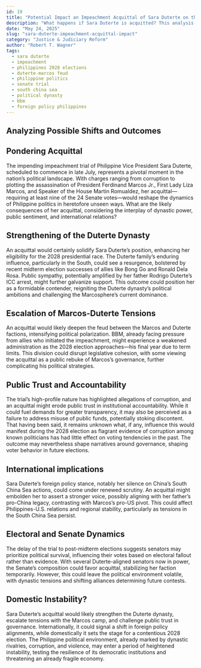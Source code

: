 ```yaml
---
id: 19
title: "Potential Impact an Impeachment Acquittal of Sara Duterte on the Philippine Political Environment"
description: "What happens if Sara Duterte is acquitted? This analysis explores the potential impact on the Duterte dynasty, Marcos rivalry, public trust, and foreign policy."
date: "May 24, 2025"
slug: "sara-duterte-impeachment-acquittal-impact"
category: "Justice & Judiciary Reform"
author: "Robert T. Wagner"
tags:
  - sara duterte
  - impeachment
  - philippines 2028 elections
  - duterte-marcos feud
  - philippine politics
  - senate trial
  - south china sea
  - political dynasty
  - bbm
  - foreign policy philippines
---
```


## Analyzing Possible Shifts and Outcomes

## Pondering Acquittal

The impending impeachment trial of Philippine Vice President Sara Duterte, scheduled to commence in late July, represents a pivotal moment in the nation’s political landscape. With charges ranging from corruption to plotting the assassination of President Ferdinand Marcos Jr., First Lady Liza Marcos, and Speaker of the House Martin Romualdez, her acquittal—requiring at least nine of the 24 Senate votes—would reshape the dynamics of Philippine politics in heretofore unseen ways. What are the likely consequences of her acquittal, considering the interplay of dynastic power, public sentiment, and international relations?

## Strengthening of the Duterte Dynasty

An acquittal would certainly solidify Sara Duterte’s position, enhancing her eligibility for the 2028 presidential race. The Duterte family’s enduring influence, particularly in the South, could see a resurgence, bolstered by recent midterm election successes of allies like Bong Go and Ronald Dela Rosa. Public sympathy, potentially amplified by her father Rodrigo Duterte’s ICC arrest, might further galvanize support. This outcome could position her as a formidable contender, reigniting the Duterte dynasty’s political ambitions and challenging the Marcosphere’s current dominance.

## Escalation of Marcos-Duterte Tensions

An acquittal would likely deepen the feud between the Marcos and Duterte factions, intensifying political polarization. BBM, already facing pressure from allies who initiated the impeachment, might experience a weakened administration as the 2028 election approaches—his final year due to term limits. This division could disrupt legislative cohesion, with some viewing the acquittal as a public rebuke of Marcos’s governance, further complicating his political strategies.

## Public Trust and Accountability

The trial’s high-profile nature has highlighted allegations of corruption, and an acquittal might erode public trust in institutional accountability. While it could fuel demands for greater transparency, it may also be perceived as a failure to address misuse of public funds, potentially stoking discontent. That having been said, it remains unknown what, if any, influence this would manifest during the 2028 election as flagrant evidence of corruption among known politicians has had little effect on voting tendencies in the past. The outcome may nevertheless shape narratives around governance, shaping voter behavior in future elections.

## International implications

Sara Duterte’s foreign policy stance, notably her silence on China’s South China Sea actions, could come under renewed scrutiny. An acquittal might embolden her to assert a stronger voice, possibly aligning with her father’s pro-China legacy, contrasting with Marcos’s pro-US pivot. This could affect Philippines-U.S. relations and regional stability, particularly as tensions in the South China Sea persist.

## Electoral and Senate Dynamics

The delay of the trial to post-midterm elections suggests senators may prioritize political survival, influencing their votes based on electoral fallout rather than evidence. With several Duterte-aligned senators now in power, the Senate’s composition could favor acquittal, stabilizing her faction temporarily. However, this could leave the political environment volatile, with dynastic tensions and shifting alliances determining future contests.

## Domestic Instability?

Sara Duterte’s acquittal would likely strengthen the Duterte dynasty, escalate tensions with the Marcos camp, and challenge public trust in governance. Internationally, it could signal a shift in foreign policy alignments, while domestically it sets the stage for a contentious 2028 election. The Philippine political environment, already marked by dynastic rivalries, corruption, and violence, may enter a period of heightened instability, testing the resilience of its democratic institutions and threatening an already fragile economy.
